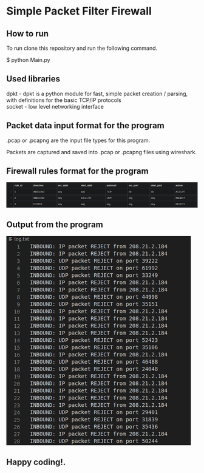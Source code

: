 # Simple Packet Filter Firewall

## How to run

To run clone this repository and run the following command.

$ python Main.py

## Used libraries

dpkt - dpkt is a python module for fast, simple packet creation / parsing, with definitions for the basic TCP/IP protocols \
socket - low level networking interface

## Packet data input format for the program

.pcap or .pcapng are the input file types for this program.

Packets are captured and saved into .pcap or .pcapng files using wireshark. 

## Firewall rules format for the program

![](https://github.com/PrimeshShamilka/simplePacketFilterFirewall/blob/master/Images/filterin_rules.png)

## Output from the program 

![](https://github.com/PrimeshShamilka/simplePacketFilterFirewall/blob/master/Images/log.png)

## Happy coding!.
